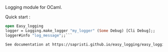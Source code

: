 Logging module for OCaml.

Quick start :
```ocaml
open Easy_logging
logger = Logging.make_logger "my_logger" (Some Debug) [Cli Debug];;
logger#info "log_message";;```

See documentation at https://sapristi.github.io/easy_logging/easy_logging